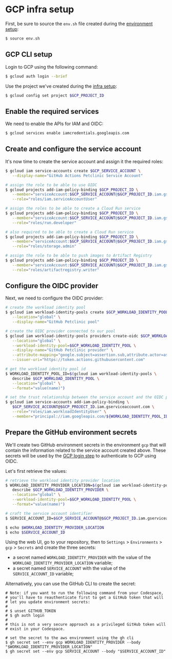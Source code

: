 # GCP infra setup

First, be sure to source the `env.sh` file created during the [environment setup](../env-setup/env-setup.md):

```bash
$ source env.sh
```

## GCP CLI setup

Login to GCP using the following command:

```bash
$ gcloud auth login --brief
```

Use the project we've created during the [infra setup](../infra-setup/gcp.md):

```bash
$ gcloud config set project $GCP_PROJECT_ID
```

## Enable the required services

We need to enable the APIs for IAM and OIDC:

```bash
$ gcloud services enable iamcredentials.googleapis.com
```

## Create and configure the service account

It's now time to create the service account and assign it the required roles:

```bash
$ gcloud iam service-accounts create $GCP_SERVICE_ACCOUNT \
   --display-name="GitHub Actions Petclinic Service Account"

# assign the role to be able to use OIDC
$ gcloud projects add-iam-policy-binding $GCP_PROJECT_ID \
   --member="serviceAccount:$GCP_SERVICE_ACCOUNT@$GCP_PROJECT_ID.iam.gserviceaccount.com" \
   --role="roles/iam.serviceAccountUser"

# assign the roles to be able to create a Cloud Run service
$ gcloud projects add-iam-policy-binding $GCP_PROJECT_ID \
   --member="serviceAccount:$GCP_SERVICE_ACCOUNT@$GCP_PROJECT_ID.iam.gserviceaccount.com" \
   --role="roles/run.developer"

# also required to be able to create a Cloud Run service
$ gcloud projects add-iam-policy-binding $GCP_PROJECT_ID \
   --member="serviceAccount:$GCP_SERVICE_ACCOUNT@$GCP_PROJECT_ID.iam.gserviceaccount.com" \
   --role="roles/storage.admin"

# assign the role to be able to push images to Artifact Registry
$ gcloud projects add-iam-policy-binding $GCP_PROJECT_ID \
   --member="serviceAccount:$GCP_SERVICE_ACCOUNT@$GCP_PROJECT_ID.iam.gserviceaccount.com" \
   --role="roles/artifactregistry.writer"
```

## Configure the OIDC provider

Next, we need to configure the OIDC provider:

```bash
# create the workload identity pool
$ gcloud iam workload-identity-pools create $GCP_WORKLOAD_IDENTITY_POOL \
   --location="global" \
   --display-name="GitHub Petclinic pool"

# create the OIDC provider connected to our pool
$ gcloud iam workload-identity-pools providers create-oidc $GCP_WORKLOAD_IDENTITY_PROVIDER \
   --location="global" \
   --workload-identity-pool=$GCP_WORKLOAD_IDENTITY_POOL \
   --display-name="GitHub Petclinic provider" \
   --attribute-mapping="google.subject=assertion.sub,attribute.actor=assertion.actor,attribute.repository=assertion.repository,attribute.environment=assertion.environment" \
   --issuer-uri="https://token.actions.githubusercontent.com"

# get the workload identity pool id
$ WORKLOAD_IDENTITY_POOL_ID=$(gcloud iam workload-identity-pools \
   describe $GCP_WORKLOAD_IDENTITY_POOL \
   --location="global" \
   --format="value(name)")

# set the trust relationship between the service account and the OIDC provider
$ gcloud iam service-accounts add-iam-policy-binding \
   $GCP_SERVICE_ACCOUNT@$GCP_PROJECT_ID.iam.gserviceaccount.com \
   --role="roles/iam.workloadIdentityUser" \
   --member="principal://iam.googleapis.com/${WORKLOAD_IDENTITY_POOL_ID}/subject/$GCP_OIDC_IDENTITY"
```

## Prepare the GitHub environment secrets

We'll create two GitHub environment secrets in the environment `gcp` that will contain the information related to the service account created above. These secrets will be used by the [GCP login step](.github/workflows/deploy-to-gcp-cloudrun.yml#L63-L69) to authenticate to GCP using OIDC.

Let's first retrieve the values:
```bash
# retrieve the workload identity provider location
$ WORKLOAD_IDENTITY_PROVIDER_LOCATION=$(gcloud iam workload-identity-pools providers \
   describe $GCP_WORKLOAD_IDENTITY_PROVIDER \
   --location="global" \
   --workload-identity-pool=$GCP_WORKLOAD_IDENTITY_POOL \
   --format="value(name)")

# craft the service account identifier
$ SERVICE_ACCOUNT_ID=$GCP_SERVICE_ACCOUNT@$GCP_PROJECT_ID.iam.gserviceaccount.com

$ echo $WORKLOAD_IDENTITY_PROVIDER_LOCATION
$ echo $SERVICE_ACCOUNT_ID
```

Using the web UI, go to your repository, then to `Settings` > `Environments` > `gcp` > `Secrets` and create the three secrets:
* a secret named `WORKLOAD_IDENTITY_PROVIDER` with the value of the `WORKLOAD_IDENTITY_PROVIDER_LOCATION` variable;
* a secret named `SERVICE_ACCOUNT` with the value of the `SERVICE_ACCOUNT_ID` variable;

Alternatively, you can use the GitHub CLI to create the secret:

```
# Note: if you want to run the following command from your Codespace, 
# you'll have to reauthenticate first to get a GitHub token that will
# let you update environment secrets:
#
# $ unset GITHUB_TOKEN
# $ gh auth login
#
# this is not a very secure approach as a privileged GitHub token will
# exist in your Codespace.

# set the secret to the aws environment using the gh cli
$ gh secret set --env gcp WORKLOAD_IDENTITY_PROVIDER --body "$WORKLOAD_IDENTITY_PROVIDER_LOCATION"
$ gh secret set --env gcp SERVICE_ACCOUNT --body "$SERVICE_ACCOUNT_ID"
```